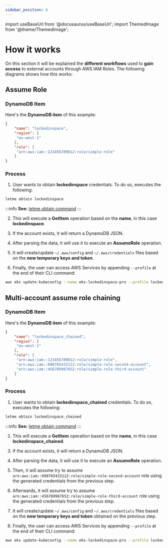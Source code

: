```yaml
---
sidebar_position: 6
---
```


import useBaseUrl from '@docusaurus/useBaseUrl';
import ThemedImage from '@theme/ThemedImage';


# How it works

On this section it will be explained the **different workflows** used to **gain access** to external accounts through AWS IAM Roles. The following diagrams shows how this works:

<p align="center">
<ThemedImage
  alt="Docusaurus themed image"
  sources={{
    light: useBaseUrl('/img/letme-workflow-light.svg'),
    dark: useBaseUrl('/img/letme-workflow-dark.svg'),
  }}
/>
</p>

## Assume Role

### DynamoDB Item

Here's the **DynamoDB item** of this example:

```json title="docs/aws/templates/assume-role-item.json"
{
    "name": "lockedinspace",
    "region": [
     "eu-west-1"
    ],
    "role": [
     "arn:aws:iam::123456789012:role/simple-role"
    ]
}
```


### Process

1. User wants to obtain **lockedinspace** credentials. To do so, executes the following:

```bash
letme obtain lockedinspace
```

:::info
**See:** [letme obtain command](../commands/obtain.md)
:::

2. This will execute a **GetItem** operation based on the **name**, in this case **lockedinspace**.

3. If the account exists, it will return a DynamoDB JSON.

4. After parsing the data, it will use it to execute an **AssumeRole** operation.

5. It will create/update `~/.aws/config` and `~/.aws/credentials` files based on the **new temporary keys and token**.

6. Finally, the user can access AWS Services by appending `--profile` at the end of their CLI command:

```bash
aws eks update-kubeconfig --name eks-lockedinspace-pro --profile lockedinspace
```

## Multi-account assume role chaining

### DynamoDB Item

Here's the **DynamoDB item** of this example:

```json title="assume-role-chained-item.json"
{
    "name": "lockedinspace_chained",
    "region": [
     "eu-west-1"
    ],
    "role": [
     "arn:aws:iam::123456789012:role/simple-role",
     "arn:aws:iam::098765432112:role/simple-role-second-account",
     "arn:aws:iam::456789987652:role/simple-role-third-account"
    ]
}
```

### Process

1. User wants to obtain **lockedinspace_chained** credentials. To do so, executes the following:

```bash
letme obtain lockedinspace_chained
```

:::info
**See:** [letme obtain command](../commands/obtain.md)
:::

2. This will execute a **GetItem** operation based on the **name**, in this case **lockedinspace_chained**.

3. If the account exists, it will return a DynamoDB JSON.

4. After parsing the data, it will use it to execute an **AssumeRole** operation.

5. Then, it will assume try to assume `arn:aws:iam::098765432112:role/simple-role-second-account` role using the generated credentials from the previous step.

5. Afterwards, it will assume try to assume `arn:aws:iam::456789987652:role/simple-role-third-account` role using the generated credentials from the previous step.

5. It will create/update `~/.aws/config` and `~/.aws/credentials` files based on the **new temporary keys and token** obtained on the previous step.

6. Finally, the user can access AWS Services by appending `--profile` at the end of their CLI command:

```bash
aws eks update-kubeconfig --name eks-lockedinspace-pro --profile lockedinspace_chained
```